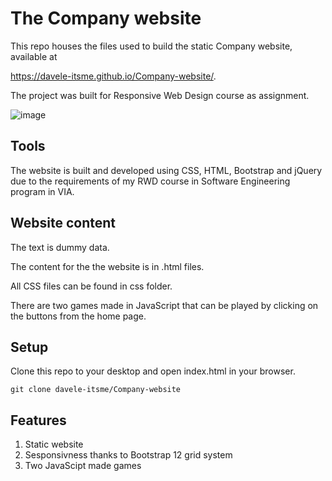 # The Company website

This repo houses the files used to build the static Company website, available at 

https://davele-itsme.github.io/Company-website/.

The project was built for Responsive Web Design course as assignment.

![image](https://user-images.githubusercontent.com/42817904/116983945-fba1fa80-acca-11eb-9367-b227f0fec687.png)

## Tools

The website is built and developed using CSS, HTML, Bootstrap and jQuery due to the requirements of my RWD course in Software Engineering program in VIA.

## Website content

The text is dummy data. 

The content for the the website is in .html files.

All CSS files can be found in css folder.

There are two games made in JavaScript that can be played by clicking on the buttons from the home page.

## Setup

Clone this repo to your desktop and open index.html in your browser.

```
git clone davele-itsme/Company-website
```

## Features

1. Static website
2. Sesponsivness thanks to Bootstrap 12 grid system
3. Two JavaScipt made games 

